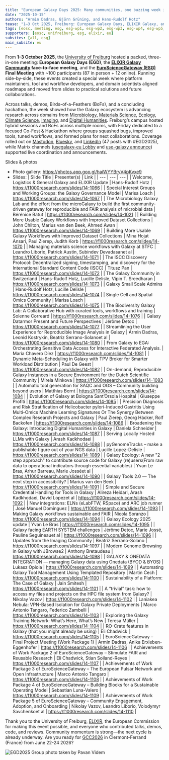 ```yaml
---
title: "European Galaxy Days 2025: Many communities, one buzzing week in Freiburg"
date: "2025-10-15"
authors: "Armin Dadras, Björn Grüning, and Hans-Rudolf Hotz"
tease: "1–3 Oct 2025, Freiburg: European Galaxy Days, ELIXIR Galaxy, and EuroScienceGateway members convened to align roadmaps and turn plans into solutions, tools, and workflows through talks, demos, and a CoFest."
tags: [eosc, meeting, esg, esg-wp1, esg-wp2, esg-wp3, esg-wp4, esg-wp5, conference, egd]
supporters: [eosc, unifreiburg, esg, elixir, eu]
subsites: [all, esg]
main_subsite: eu
---
```

From **1–3 October 2025**, the [University of Freiburg](https://uni-freiburg.de/en/) hosted a packed, three-in-one meeting: **European Galaxy Days (EGD)**, the **[ELIXIR Galaxy Community](https://elixir-europe.org/communities/galaxy) face-to-face meeting**, and the **[EuroScienceGateway (ESG)](https://galaxyproject.org/projects/esg/) Final Meeting** with ~100 participants (87 in person + 12 online). Running side-by-side, these events created a special week where platform maintainers, tool and workflow developers, and domain scientists aligned roadmaps and moved from slides to practical solutions and future collaborations.

Across talks, demos, Birds-of-a-Feathers (BoFs), and a concluding hackathon, the week showed how the Galaxy ecosystem is advancing research across domains from [Microbiology](https://microbiology.usegalaxy.org/), [Materials Science](https://materials.usegalaxy.eu/), [Ecology](https://ecology.usegalaxy.eu/), [Climate Science](https://climate.usegalaxy.eu/), [Imaging](https://imaging.usegalaxy.eu/), and [Digital Humanities](https://galaxyproject.org/community/sig/digital-humanities/). Freiburg’s campus hosted hybrid sessions and BoFs across multiple rooms, with Friday dedicated to a focused Co-Fest & Hackathon where groups squashed bugs, improved tools, tuned workflows, and formed plans for next collaborations. Coverage rolled out on [Mastodon](https://mastodon.social/tags/EGD2025), [Bluesky](https://bsky.app/hashtag/EGD2025?author=galaxyproject.bsky.social), and [LinkedIn](https://www.linkedin.com/search/results/all/?keywords=%23egd2025&origin=HASH_TAG_FROM_FEED&sid=kCg) (47 posts with #EGD2025), while Matrix channels ([usegalaxy-eu Lobby](https://matrix.to/#/#usegalaxy-eu_Lobby:gitter.im) and [use-galaxy announce](https://matrix.to/#/!ArjKhGljVCmzqxhauY:matrix.org?via=matrix.org&via=matrix.uni-freiburg.de&via=t2bot.io)) supported live coordination and announcements.

Slides & photos
<!--- To do by Armin until next week --->
  - Photo gallery: https://photos.app.goo.gl/haiWYYBryV4pKvxe9
  - Slides: 
  | Slide Title | Presenter(s) | Link |
| --- | --- | --- |
| Welcome, Logistics & General Galaxy and ELIXIR Update | Hans-Rudolf Hotz | https://f1000research.com/slides/14-1066 |
| Special Interest Groups and Working Groups: the Galaxy Governance Model | Marisa Loach | https://f1000research.com/slides/14-1067 |
| The Microbiology Galaxy Lab and the effort from the microGalaxy to build the first community-driven gateway for reproducible and FAIR analysis of microbial data | Bérénice Batut | https://f1000research.com/slides/14-1021 |
| Building More Usable Galaxy Workflows with Improved Dataset Collections | John Chilton, Marius van den Beek, Ahmed Awan | https://f1000research.com/slides/14-1069 |
| Building More Usable Galaxy Workflows with Improved Dataset Collections | Mina Hojat Ansari, Paul Zierep, Judith Korb | https://f1000research.com/slides/14-1070 |
| Managing materials science workflows with Galaxy at STFC | Leandro Liborio, Patrick Austin, Subindev Devadasanet al | https://f1000research.com/slides/14-1071 |
| The ISCC Discovery Protocol: Decentralized signing, timestamping, and discovery for the International Standard Content Code (ISCC) | Titusz Pan | https://f1000research.com/slides/14-1072 |
| The Galaxy Community in Switzerland | Hans-Rudolf Hotz, Lucille Delisle, Vipin T. Sreedharan | https://f1000research.com/slides/14-1073 |
| Galaxy Small Scale Admins | Hans-Rudolf Hotz, Lucille Delisle | https://f1000research.com/slides/14-1074 |
| Single Cell and Spatial Omics Community | Marisa Loach | https://f1000research.com/slides/14-1075 |
| The Biodiversity Galaxy Lab: A Collaborative Hub with curated tools, workflows and training | Solenne Correard | https://f1000research.com/slides/14-1076 |
| Galaxy Datarmor Present and Future Perspectives | Jérôme Detoc | https://f1000research.com/slides/14-1077 |
| Streamlining the User Experience for Reproducible Image Analysis in Galaxy | Armin Dadras, Leonid Kostrykin, Beatriz Serrano-Solanoet al | https://f1000research.com/slides/14-1080 |
| From Galaxy to EGA: Orchestrating Sensitive Data Access for Interactive Federated Analysis. | María Chavero Díez | https://f1000research.com/slides/14-1081 |
| Dynamic Meta-Scheduling in Galaxy with TPV Broker for Smarter Workload Distribution | Paul De Geest | https://f1000research.com/slides/14-1082 |
| On-demand, Reproducible Galaxy Instances in a Secure Environment for the Dutch Scientific Community | Mirela Minkova | https://f1000research.com/slides/14-1083 |
| Automatic tool generation for SAQC and OGS – Community building beyond users | Matthias Bernt | https://f1000research.com/slides/14-1084 |
| Evolution of Galaxy at Bologna Sant’Orsola Hospital | Giuseppe Profiti | https://f1000research.com/slides/14-1085 |
| Precision Diagnosis and Risk Stratification of Helicobacter pylori-Induced Gastritis Using Multi-Omics Machine Learning Signatures Or The Synergy Between Complex Research Projects and Galaxy | Paul Zierep, Georg Häcker, Rolf Backofen | https://f1000research.com/slides/14-1086 |
| Broadening the Galaxy: Introducing Digital Humanities in Galaxy | Daniela Schneider | https://f1000research.com/slides/14-1087 |
| Serving Locally Hosted LLMs with Galaxy | Arash Kadkhodaei | https://f1000research.com/slides/14-1088 |
| pyGenomeTracks – make a publishable figure out of your NGS data | Lucille Lopez-Delisle | https://f1000research.com/slides/14-1089 |
| Galaxy Ecology: A new "2 step approach" to contribute source code for Galaxy (re)users(From raw data to operational indicators through essential variables) | Yvan Le Bras, Arhur Barreau, Marie Josséet al | https://f1000research.com/slides/14-1090 |
| Galaxy Tools 2.0 — The next step in accessibility? | Marius van den Beek | https://f1000research.com/slides/14-1091 |
| Simple and Secure Credential Handling for Tools in Galaxy | Alireza Heidari, Arash Kadkhodaei, David Lopezet al | https://f1000research.com/slides/14-1092 |
| New integrations: ELNs (eLabFTW, RSpace) and ARC job runner | José Manuel Domínguez | https://f1000research.com/slides/14-1093 |
| Making Galaxy workflows sustainable and FAIR | Nicola Soranzo | https://f1000research.com/slides/14-1094 |
| Galaxy Ecology 2025 update | Yvan Le Bras | https://f1000research.com/slides/14-1095 |
| Galaxy facing EARTH SYSTEM challenges | Jérôme Detoc, Marie Jossé, Pauline Seguineauet al | https://f1000research.com/slides/14-1096 |
| Updates from the Imaging Community | Beatriz Serrano-Solano | https://f1000research.com/slides/14-1097 |
| Modern Genome Browsing in Galaxy with JBrowse2 | Anthony Bretaudeau | https://f1000research.com/slides/14-1098 |
| GALAXY & ONEDATA INTEGRATION — managing Galaxy data using Onedata (BYOD & BYOS) | Lukasz Opiola | https://f1000research.com/slides/14-1099 |
| Automating Galaxy Tool Management Using Templated Repository | Martin Čech | https://f1000research.com/slides/14-1100 |
| Sustainability of a Platform: The Case of Galaxy | Jain Smitesh | https://f1000research.com/slides/14-1101 |
| A “trivial” task: how to access my files and projects on the HPC file system from Galaxy? | Nikolay Vazov | https://f1000research.com/slides/14-1102 |
| Laniakea Nebula: VPN-Based Isolation for Galaxy Private Deployments | Marco Antonio Tangaro, Federico Zambelli | https://f1000research.com/slides/14-1103 |
| Exploring the Galaxy Training Network: What’s Here, What’s New | Teresa Müller | https://f1000research.com/slides/14-1104 |
| RO-Crate features in Galaxy (that you might already be using) | Eli Chadwick | https://f1000research.com/slides/14-1105 |
| EuroScienceGateway – Final Project Meeting (Work Package 1) | Armin Dadras, Anika Erxleben-Eggenhofer | https://f1000research.com/slides/14-1106 |
| Achievements of Work Package 2 of EuroScienceGateway – Stimulate FAIR and Reusable Research | Eli Chadwick, Stian Soiland-Reyes | https://f1000research.com/slides/14-1107 |
| Achievements of Work Package 3 of EuroScienceGateway – The European Pulsar Network and Open Infrastructure | Marco Antonio Tangaro | https://f1000research.com/slides/14-1108 |
| Achievements of Work Package 4 of EuroScienceGateway – Building Blocks for a Sustainable Operating Model | Sebastian Luna-Valero | https://f1000research.com/slides/14-1109 |
| Achievements of Work Package 5 of EuroScienceGateway – Community Engagement, Adoption, and Onboarding | Nikolay Vazov, Leandro Liborio, Volodymyr Savchenkoet al | https://f1000research.com/slides/14-1110 |

Thank you to the University of Freiburg, [ELIXIR](https://elixir-europe.org/), the European Commission for making this event possible, and everyone who contributed talks, demos, code, and reviews. Community momentum is strong—the next cycle is already underway. Are you ready for [GCC2026](https://galaxyproject.org/events/gcc2026/) in Clermont-Ferrand (France) from June 22-24 2026?

![EGD2025 Group photo taken by Pavan Videm](https://github.com/user-attachments/assets/3fbdb486-4167-4e9b-8f89-622b81a8994a)
